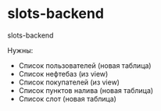 # slots-backend
slots-backend

Нужны:
  - Список пользователей (новая таблица)
  - Список нефтебаз (из view)
  - Список покупателей (из view)
  - Список пунктов налива (новая таблица)
  - Список слот (новая таблица)
